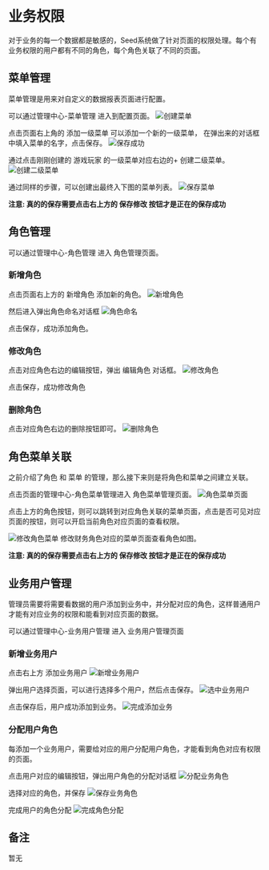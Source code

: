 # 业务权限
对于业务的每一个数据都是敏感的，Seed系统做了针对页面的权限处理。每个有业务权限的用户都有不同的角色，每个角色关联了不同的页面。

## 菜单管理
菜单管理是用来对自定义的数据报表页面进行配置。

可以通过管理中心-菜单管理 进入到配置页面。
![创建菜单](菜单管理/创建菜单.png)

点击页面右上角的 添加一级菜单 可以添加一个新的一级菜单， 在弹出来的对话框中填入菜单的名字，点击保存。
![保存成功](菜单管理/保存菜单.png)

通过点击刚刚创建的 游戏玩家 的一级菜单对应右边的+ 创建二级菜单。
![创建二级菜单](菜单管理/保存成功.png)

通过同样的步骤，可以创建出最终入下图的菜单列表。
![保存菜单](菜单管理/保存菜单2.png)

**注意: 真的的保存需要点击右上方的 保存修改 按钮才是正在的保存成功**

## 角色管理
可以通过管理中心-角色管理 进入 角色管理页面。

### 新增角色
点击页面右上方的 新增角色 添加新的角色。
![新增角色](角色管理/新建角色.png)

然后进入弹出角色命名对话框
![角色命名](角色管理/角色命名.png)

点击保存，成功添加角色。

### 修改角色
点击对应角色右边的编辑按钮，弹出 编辑角色 对话框。
![修改角色](角色管理/修改角色.png)

点击保存，成功修改角色

### 删除角色
点击对应角色右边的删除按钮即可。
![删除角色](角色管理/删除角色.png)

## 角色菜单关联
之前介绍了角色 和 菜单 的管理，那么接下来则是将角色和菜单之间建立关联。

点击页面的管理中心-角色菜单管理进入 角色菜单管理页面。
![角色菜单页面](角色菜单管理/角色菜单页面.png)

点击上方的角色按钮，则可以跳转到对应角色关联的菜单页面，点击是否可见对应页面的按钮，则可以开启当前角色对应页面的查看权限。

![修改角色菜单](角色菜单管理/修改角色菜单2.png)
修改财务角色对应的菜单页面查看角色如图。

**注意: 真的的保存需要点击右上方的 保存修改 按钮才是正在的保存成功**

## 业务用户管理
管理员需要将需要看数据的用户添加到业务中，并分配对应的角色，这样普通用户才能有对应业务的权限和能看到对应页面的数据。

可以通过管理中心-业务用户管理 进入 业务用户管理页面

### 新增业务用户
点击右上方 添加业务用户
![新增业务用户](业务用户管理/新增业务用户.png)

弹出用户选择页面，可以进行选择多个用户，然后点击保存。
![选中业务用户](业务用户管理/选中业务用户.png)

点击保存后，用户成功添加到业务。
![完成添加业务](业务用户管理/完成添加业务.png)

### 分配用户角色
每添加一个业务用户，需要给对应的用户分配用户角色，才能看到角色对应有权限的页面。

点击用户对应的编辑按钮，弹出用户角色的分配对话框
![分配业务角色](业务用户管理/分配业务角色.png)

选择对应的角色，并保存
![保存业务角色](业务用户管理/保存业务角色.png)

完成用户的角色分配
![完成角色分配](业务用户管理/完成角色分配.png)
## 备注
暂无